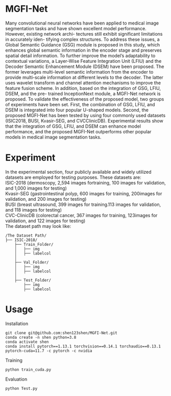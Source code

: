 # MGFI-Net


Many convolutional neural networks have been
applied to medical image segmentation tasks and have shown
excellent model performance. However, existing network archi-
tectures still exhibit significant limitations in accurately iden-
tifying complex structures. To address these issues, a Global
Semantic Guidance (GSG) module is proposed in this study,
which enhances global semantic information in the encoder stage
and preserves spatial detail information. To further improve
the model’s adaptability to contextual variations, a Layer-Wise
Feature Integration Unit (LFIU) and the Decoder Semantic
Enhancement Module (DSEM) have been proposed. The former
leverages multi-level semantic information from the encoder
to provide multi-scale information at different levels to the
decoder. The latter uses wavelet transform and channel attention
mechanisms to improve the feature fusion scheme. In addition,
based on the integration of GSG, LFIU, DSEM, and the pre-
trained InceptionNext module, a MGFI-Net network is proposed.
To validate the effectiveness of the proposed model, two groups
of experiments have been set. First, the combination of GSG,
LFIU, and DSEM is integrated into four popular U-shaped
models. Second, the proposed MGFI-Net has been tested by using
four commonly used datasets (ISIC2018, BUSI, Kvasir-SEG, and
CVCClinicDB). Experimental results show that the integration
of GSG, LFIU, and DSEM can enhance model performance, and
the proposed MGFI-Net outperforms other popular models in
medical image segmentation tasks.

# Experiment
In the experimental section, four publicly available and widely utilized datasets are employed for testing purposes. These datasets are:\
ISIC-2018 (dermoscopy, 2,594 images fortraining, 100 images for validation, and 1,000 images for testing)\
Kvasir-SEG (gastrointestinal polyp, 600 images for training, 200images for validation, and 200 images for testing)\
BUSI (breast ultrasound, 399 images for training.113 images for validation, and 118 images for testing)\
CVC-ClinicDB (colorectal cancer, 367 images for training, 123images for validation, and 122 images for testing)\
The dataset path may look like:
```
/The Dataset Path/
├── ISIC-2018/
    ├── Train_Folder/
    │   ├── img
    │   ├── labelcol
    │
    ├── Val_Folder/
    │   ├── img
    │   ├── labelcol
    │
    ├── Test_Folder/
        ├── img
        ├── labelcol
```
 # Usage
 Installation
 ```
 git clone git@github.com:shen123shen/MGFI-Net.git
 conda create -n shen python=3.8
 conda activate shen
 conda install pytorch==1.13.1 torchvision==0.14.1 torchaudio==0.13.1 pytorch-cuda=11.7 -c pytorch -c nvidia
```
Training
 ```
python train_cuda.py
 ```
Evaluation
 ```
python Test.py
 ```
